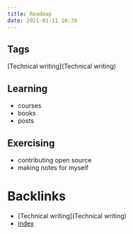 ```yaml
---
title: Roadmap
date: 2021-01-11 10:39
---
```


## Tags

[Technical writing](Technical writing)


## Learning

* courses
* books
* posts

## Exercising 

* contributing open source
* making notes for myself

# Backlinks

- [Technical writing](Technical writing)
- [index](index)
